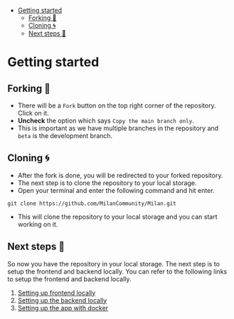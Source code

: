 <!-- TOC -->

- [Getting started](#getting-started)
  - [Forking 🍴](#forking-)
  - [Cloning 🌀](#cloning-)
  - [Next steps 🚀](#next-steps-)

<!-- /TOC -->

# Getting started 

## Forking 🍴

- There will be a `Fork` button on the top right corner of the repository. Click on it.
- **Uncheck** the option which says `Copy the main branch only`. 
- This is important as we have multiple branches in the repository and `beta` is the development branch.

## Cloning 🌀

- After the fork is done, you will be redirected to your forked repository.
- The next step is to clone the repository to your local storage.
- Open your terminal and enter the following command and hit enter.

```shell
git clone https://github.com/MilanCommunity/Milan.git
```
- This will clone the repository to your local storage and you can start working on it.

## Next steps 🚀

So now you have the repository in your local storage. The next step is to setup the frontend and backend locally. You can refer to the following links to setup the frontend and backend locally.

1. [Setting up frontend locally](/docs/FrontendSetup.md)
2. [Setting up the backend locally](/docs/BackendSetup.md)
3. [Setting up the app with docker](/docs/DockerSetup.md)
